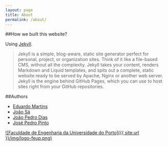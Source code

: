 ```yaml
---
layout: page
title: About
permalink: /about/
---
```


##How we built this website?

Using [Jekyll](http://jekyllrb.com/).

>Jekyll is a simple, blog-aware, static site generator perfect for personal, project, or organization sites. Think of it like a file-based CMS, without all the complexity. Jekyll takes your content, renders Markdown and Liquid templates, and spits out a complete, static website ready to be served by Apache, Nginx or another web server. Jekyll is the engine behind GitHub Pages, which you can use to host sites right from your GitHub repositories.

##Authors

- [Eduardo Martins](https://github.com/dreadmaluko/)
- [João Sá](https://github.com/Joao-Sa/)
- [João Pedro Dias](http://jpdias.github.io/)
- [José Pedro Pinto](https://github.com/JPPinto/)


[![Faculdade de Engenharia da Universidade do Porto]({{ site.url }}/img/logo-feup.png)](http://fe.up.pt/)